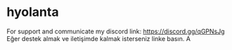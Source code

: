 # hyolanta
For support and communicate my discord link: https://discord.gg/qGPNsJg
Eğer destek almak ve iletişimde kalmak isterseniz linke basın.
A


